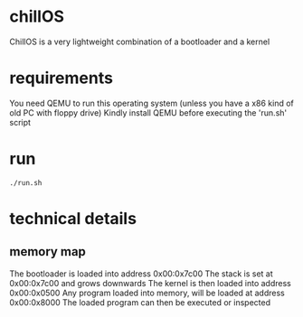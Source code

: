 # chillOS
ChillOS is a very lightweight combination of a bootloader and a kernel

# requirements
You need QEMU to run this operating system (unless you have a x86 kind of old PC with floppy drive)
Kindly install QEMU before executing the 'run.sh' script

# run
```
./run.sh
```
# technical details
## memory map
The bootloader is loaded into address 0x00:0x7c00
The stack is set at 0x00:0x7c00 and grows downwards
The kernel is then loaded into address 0x00:0x0500
Any program loaded into memory, will be loaded at address 0x00:0x8000
The loaded program can then be executed or inspected

